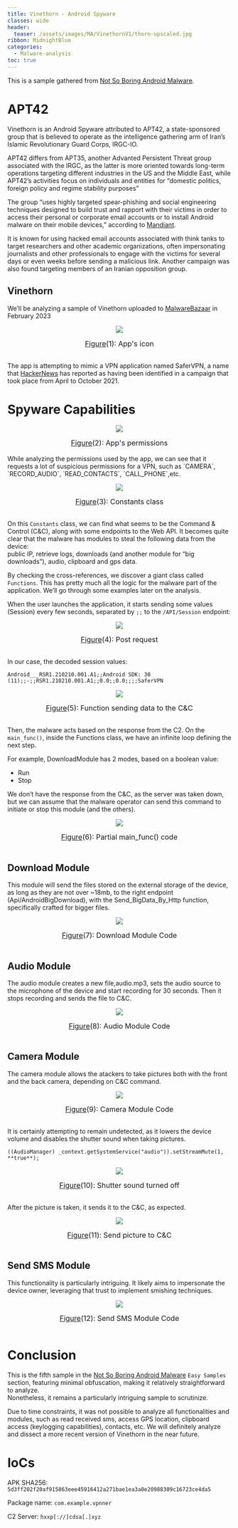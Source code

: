 ```yaml
---
title: Vinethorn - Android Spyware 
classes: wide
header:
  teaser: /assets/images/MA/VinethornV1/thorn-upscaled.jpg
ribbon: MidnightBlue
categories:
  - Malware-analysis
toc: true
---
```


This is a sample gathered from [Not So Boring Android Malware](https://maldroid.github.io/android-malware-samples/).

# APT42


Vinethorn is an Android Spyware attributed to APT42, a state-sponsored group that is believed to operate as the intelligence gathering arm of Iran’s Islamic Revolutionary Guard Corps, IRGC-IO.

APT42 differs from APT35, another Advanted Persistent Threat group associated with the IRGC, as the latter is more oriented towards long-term operations targeting different industries in the US and the Middle East, while APT42’s activities focus on individuals and entities for “domestic politics, foreign policy and regime stability purposes”

The group “uses highly targeted spear-phishing and social engineering techniques designed to build trust and rapport with their victims in order to access their personal or corporate email accounts or to install Android malware on their mobile devices,” according to [Mandiant](https://www.mandiant.com/resources/blog/apt42-charms-cons-compromises). 

It is known for using hacked email accounts associated with think tanks to target researchers and other academic organizations, often impersonating journalists and other professionals to engage with the victims for several days or even weeks before sending a malicious link. Another campaign was also found targeting members of an Iranian opposition group.

## Vinethorn

We’ll be analyzing a sample of Vinethorn uploaded to [MalwareBazaar](https://bazaar.abuse.ch/sample/5d3ff202f20af915863eee45916412a271bae1ea3a0e20988309c16723ce4da5/) in February 2023

<p align="center">
  <img src="\assets\images\MA\VinethornV1\1.png" />
</p>
<center><font size="3"> <u>Figure</u>(1): App's icon<u></u> </font></center>
<br>


The app is attempting to mimic a VPN application named SaferVPN, a name that [HackerNews](https://thehackernews.com/2022/09/iranian-apt42-launched-over-30.html) has reported as having been identified in a campaign that took place from April to October 2021.



# Spyware Capabilities

<p align="center">
  <img src="/assets/images/MA/VinethornV1/2.png" />
</p>
<center><font size="3"> <u>Figure</u>(2): App's permissions<u></u> </font></center>
<br>
While analyzing the permissions used by the app, we can see that it requests a lot of suspicious permissions for a VPN, such as `CAMERA`, `RECORD_AUDIO`, `READ_CONTACTS`, `CALL_PHONE`,etc.

<p align="center">
  <img src="/assets/images/MA/VinethornV1/3.png" />
</p>
<center><font size="3"> <u>Figure</u>(3): Constants class<u></u> </font></center>
<br>

On this `Constants` class, we can find what seems to be the Command & Control (C&C), along with some endpoints to the Web API. It becomes quite clear that the malware has modules to steal the following data from the device:
<br>public IP, retrieve logs, downloads (and another module for “big downloads”), audio, clipboard and gps data.


By checking the cross-references, we discover a giant class called `Functions`. This has pretty much all the logic for the malware part of the application. We’ll go through some examples later on the analysis.

When the user launches the application, it starts sending some values (Session) every few seconds, separated by `;;` to the `/API/Session` endpoint:
<p align="center">
  <img src="/assets/images/MA/VinethornV1/4.png" />
</p>
<center><font size="3"> <u>Figure</u>(4): Post request<u></u> </font></center>
<br>

In our case, the decoded session values:

`Android___RSR1.210210.001.A1;;Android SDK: 30 (11);;-;;RSR1.210210.001.A1;;0.0;;0.0;;;;SaferVPN`


<p align="center">
  <img src="/assets/images/MA/VinethornV1/5.PNG" />
</p>
<center><font size="3"> <u>Figure</u>(5): Function sending data to the C&C<u></u> </font></center>
<br>

Then, the malware acts based on the response from the C2. On the `main_func()`, inside the Functions class, we have an infinite loop defining the next step.  

For example, DownloadModule has 2 modes, based on a boolean value:

- Run
- Stop

We don’t have the response from the C&C, as the server was taken down, but we can assume that the malware operator can send this command to initiate or stop this module (and the others).

<p align="center">
  <img src="/assets/images/MA/VinethornV1/6.png" />
</p>
<center><font size="3"> <u>Figure</u>(6): Partial main_func() code<u></u> </font></center>
<br>

## Download Module
This module will send the files stored on the external storage of the device, as long as they are not over ~18mb, to the right endpoint (Api/AndroidBigDownload), with the Send_BigData_By_Http function, specifically crafted for bigger files.

<p align="center">
  <img src="/assets/images/MA/VinethornV1/7.png" />
</p>
<center><font size="3"> <u>Figure</u>(7): Download Module Code<u></u> </font></center>
<br>

## Audio Module
The audio module creates a new file,audio.mp3, sets the audio source to the microphone of the device and start recording for 30 seconds. Then it stops recording and sends the file to C&C.
<p align="center">
  <img src="/assets/images/MA/VinethornV1/8.png" />
</p>
<center><font size="3"> <u>Figure</u>(8): Audio Module Code<u></u> </font></center>
<br>

## Camera Module
The camera module allows the atackers to take pictures both with the front and the back camera, depending on C&C command. 

<p align="center">
  <img src="/assets/images/MA/VinethornV1/9.png" />
</p>
<center><font size="3"> <u>Figure</u>(9): Camera Module Code<u></u> </font></center>
<br>

It is certainly attempting to remain undetected, as it lowers the device volume and disables the shutter sound when taking pictures.

`((AudioManager) _context.getSystemService("audio")).setStreamMute(1, **true**);`
<p align="center">
  <img src="/assets/images/MA/VinethornV1/10.png" />
</p>
<center><font size="3"> <u>Figure</u>(10): Shutter sound turned off<u></u> </font></center>
<br>

After the picture is taken, it sends it to the C&C, as expected.

<p align="center">
  <img src="/assets/images/MA/VinethornV1/11.png" />
</p>
<center><font size="3"> <u>Figure</u>(11): Send picture to C&C<u></u> </font></center>
<br>


## Send SMS Module

This functionality is particularly intriguing. It likely aims to impersonate the device owner, leveraging that trust to implement smishing techniques.

<p align="center">
  <img src="/assets/images/MA/VinethornV1/12.png" />
</p>
<center><font size="3"> <u>Figure</u>(12): Send SMS Module Code<u></u> </font></center>
<br>

# Conclusion

This is the fifth sample in the [Not So Boring Android Malware](https://maldroid.github.io/android-malware-samples/) `Easy Samples` section, featuring minimal obfuscation, making it relatively straightforward to analyze.
<br>Nonetheless, it remains a particularly intriguing sample to scrutinize. 

Due to time constraints, it was not possible to analyze all functionalities and modules, such as read received sms, access GPS location, clipboard access (keylogging capabilities), contacts, etc. We will definitely analyze and dissect a more recent version of Vinethorn in the near future.


# IoCs

APK SHA256: `5d3ff202f20af915863eee45916412a271bae1ea3a0e20988309c16723ce4da5`

Package name: `com.example.vpnner`

C2 Server: `hxxp[://]cdsa[.]xyz`

